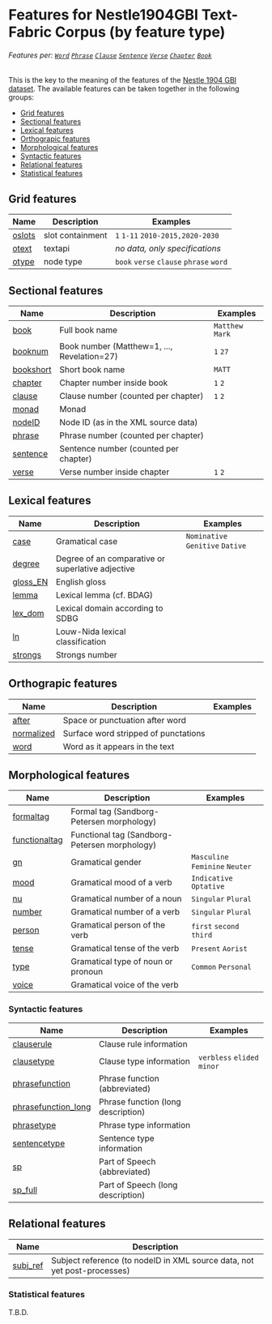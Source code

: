 # Features for Nestle1904GBI Text-Fabric Corpus (by feature type)
###### Features per: [`Word`](wordnodefeatures.md#readme) [`Phrase`](phrasenodefeatures.md#readme) [`Clause`](clausenodefeatures.md#readme) [`Sentence`](sentencenodefeatures.md#readme) [`Verse`](versenodefeatures.md#readme) [`Chapter`](chapternodefeatures.md#readme) [`Book`](booknodefeatures.md#readme)

This is the key to the meaning of the features of the
[Nestle 1904 GBI dataset](https://github.com/tonyjurg/Nestle1904GBI). The available features can be taken together in the following groups: 

* [Grid features](#grid-features)
* [Sectional features](#sectional-features)
* [Lexical features](#lexical-features)
* [Orthograpic features](#orthograpic-features)
* [Morphological features](#morphological-features)
* [Syntactic features](#syntactic-features)
* [Relational features](#relational-features)
* [Statistical features](#statistical-features)

## Grid features

Name | Description| Examples
---|---|---
[oslots](oslots.md) | slot containment | `1` `1-11` `2010-2015,2020-2030`
[otext](otext.md) | textapi | *no data, only specifications*  
[otype](otype.md) | node type | `book` `verse` `clause` `phrase` `word`

## Sectional features

Name | Description | Examples
---|---|---
[book](book.md#readme) | Full book name | `Matthew` `Mark`
[booknum](booknum.md#readme) | Book number (Matthew=1, ..., Revelation=27) | `1`  `27`  
[bookshort](bookshort.md#readme) | Short book name | `MATT`
[chapter](chapter.md#readme) | Chapter number inside book | `1` `2`
[clause](clause.md#readme) | Clause number (counted per chapter) | `1` `2`
[monad](monad.md#readme) | Monad | 
[nodeID](nodeID.md#readme) | Node ID (as in the XML source data) |
[phrase](phrase.md#readme) | Phrase number (counted per chapter) | 
[sentence](sentence.md#readme) | Sentence number (counted per chapter) | 
[verse](verse.md#readme) | Verse number inside chapter | `1` `2`

## Lexical features

Name| Description| Examples
---|---|---
[case](case.md#readme) | Gramatical case | `Nominative` `Genitive` `Dative`
[degree](degree.md#readme) | Degree of an comparative or superlative adjective |
[gloss_EN](gloss_EN.md#readme) | English gloss | 
[lemma](lemma.md#readme) | Lexical lemma (cf. BDAG) |
[lex_dom](lex_dom.md#readme) | Lexical domain according to SDBG | 
[ln](ln.md#readme) | Louw-Nida lexical classification | 
[strongs](strongs.md#readme) | Strongs number |

## Orthograpic features

Name | Description | Examples
--- | --- | ---
[after](after.md#readme) | Space or punctuation after word | 
[normalized](normalized.md#readme) | Surface word stripped of punctations |
[word](word.md#readme) | Word as it appears in the text

## Morphological features

Name | Description | Examples
--- | --- | ---
[formaltag](formaltag.md#readme) | Formal tag (Sandborg-Petersen morphology) | 
[functionaltag](functionaltag.md) | Functional tag (Sandborg-Petersen morphology) | 
[gn](gn.md#readme) | Gramatical gender | `Masculine` `Feminine` `Neuter`
[mood](mood.md#readme) | Gramatical mood of a verb | `Indicative` `Optative `
[nu](nu.md#readme) | Gramatical number of a noun | `Singular` `Plural`
[number](number.md#readme) | Gramatical number of a verb | `Singular` `Plural`
[person](person.md#readme) | Gramatical person of the verb | `first` `second` `third`
[tense](tense.md#readme) | Gramatical tense of the verb | `Present` `Aorist`
[type](type.md#readme) | Gramatical type of noun or pronoun | `Common` `Personal`
[voice](voice.md#readme) | Gramatical voice of the verb | 

### Syntactic features

Name | Description | Examples
--- | --- | ---
[clauserule](clauserule.md#readme) | Clause rule information | 
[clausetype](clausetype.md#readme) | Clause type information | `verbless` `elided` `minor`
[phrasefunction](phrasefunction.md#readme) | Phrase function (abbreviated) | 
[phrasefunction_long](phrasefunction_long.md#readme) | Phrase function (long description) | 
[phrasetype](phrasetype.md#readme) | Phrase type information | 
[sentencetype](sentencetype.md#readme) | Sentence type information | 
[sp](sp.md#readme) | Part of Speech (abbreviated) | 
[sp_full](sp_full.md#readme) | Part of Speech (long description) | 

## Relational features

Name | Description
---|---
[subj_ref](subj_ref.md#readme) | Subject reference (to nodeID in XML source data, not yet post-processes)

### Statistical features

T.B.D. 
